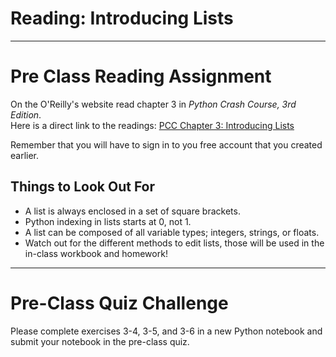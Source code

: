 #  Reading: Introducing Lists

---

# Pre Class Reading Assignment

On the O'Reilly's website read chapter 3 in _Python Crash Course, 3rd Edition_. 
</br>Here is a direct link to the readings: [PCC Chapter 3: Introducing Lists](https://learning.oreilly.com/library/view/python-crash-course/9781098156664/c03.xhtml)

Remember that you will have to sign in to you free account that you created earlier.

## Things to Look Out For

* A list is always enclosed in a set of square brackets.
* Python indexing in lists starts at 0, not 1.
* A list can be composed of all variable types; integers, strings, or floats.
* Watch out for the different methods to edit lists, those will be used in the in-class workbook and homework!

---

# Pre-Class Quiz Challenge

Please complete exercises 3-4, 3-5, and 3-6 in a new Python notebook and submit your notebook in the pre-class quiz.
